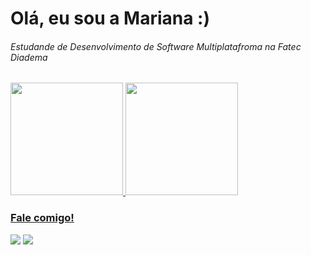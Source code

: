 <h1>Olá, eu sou a Mariana :) </h1>

<h6>Estudande de Desenvolvimento de Software Multiplatafroma na Fatec Diadema</h6>

<div>
<a href="https://github.com/Marigsiqueira">
<img loading="lazy" height="180em" src="https://github-readme-stats.vercel.app/api/top-langs/?username=Marigsiqueira&layout=compact&langs_count=7&theme=dracula"/>
<img loading="lazy" height="180em" src="https://github-readme-stats.vercel.app/api?username=Marigsiqueira&show_icons=true&theme=dracula&include_all_commits=true&count_private=true"/>
</div>

<div>
<h3>Fale comigo!</h3>
<a href = "mailto:mgsmariana123@gmail.com"><img loading="lazy" src="https://img.shields.io/badge/Gmail-D14836?style=for-the-badge&logo=gmail&logoColor=white" target="_blank"></a>
<a href="https://www.linkedin.com/in/mariana-gon%C3%A7alves-398315223/" target="_blank"><img loading="lazy" src="https://img.shields.io/badge/-LinkedIn-%230077B5?style=for-the-badge&logo=linkedin&logoColor=white" target="_blank"></a>   
</div>




<!---
Marigsiqueira/Marigsiqueira is a ✨ special ✨ repository because its `README.md` (this file) appears on your GitHub profile.
You can click the Preview link to take a look at your changes.
--->
